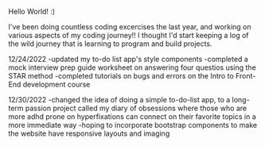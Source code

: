 
Hello World! :)

I've been doing countless coding excercises the last year, and working on various aspects of my coding journey!! I thought I'd start keeping a log of the wild journey that is learning to program and build projects. 


12/24/2022
-updated my to-do list app's style components
-completed a mock interview prep guide worksheet on answering four questios using the STAR method
-completed tutorials on bugs and errors on the Intro to Front-End development course

12/30/2022
-changed the idea of doing a simple to-do-list app, to a long-term passion project called my diary of obsessions where those who are more adhd prone on hyperfixations can connect on their favorite topics in a more immediate way
-hoping to incorporate bootstrap components to make the website have responsive layouts and imaging 


